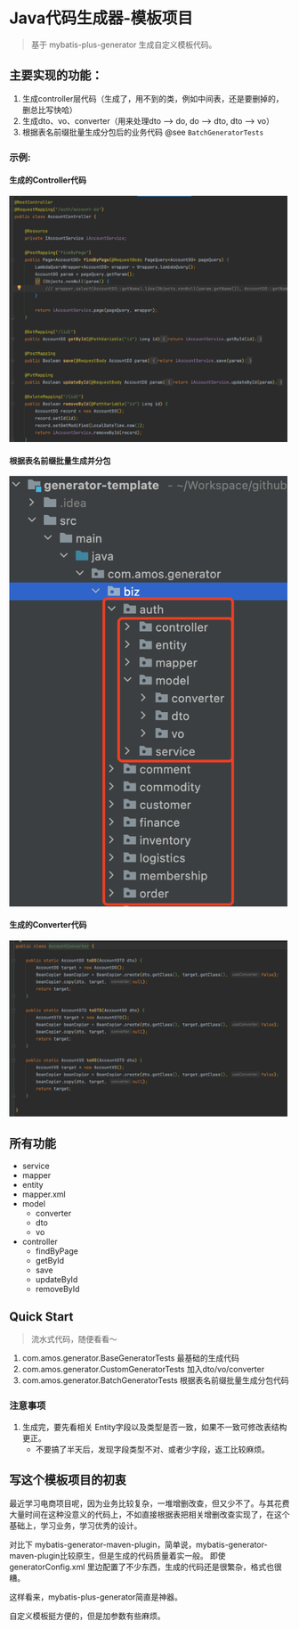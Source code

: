 # Java代码生成器-模板项目

> 基于 mybatis-plus-generator 生成自定义模板代码。

## 主要实现的功能：

1. 生成controller层代码（生成了，用不到的类，例如中间表，还是要删掉的，删总比写快哈）
2. 生成dto、vo、converter（用来处理dto --> do, do --> dto, dto --> vo）
3. 根据表名前缀批量生成分包后的业务代码 @see `BatchGeneratorTests`

### 示例:

#### 生成的Controller代码

<img src="doc/generator-controller.png" width="500" alt="generator-controller" />

#### 根据表名前缀批量生成并分包

<img src="doc/generator-batch-package.jpg" width="500" alt="generator-batch-package" />

#### 生成的Converter代码

<img src="doc/generator-converter.png" width="500" alt="generator-converter" />

## 所有功能

- service
- mapper
- entity
- mapper.xml
- model
    - converter
    - dto
    - vo
- controller
    - findByPage
    - getById
    - save
    - updateById
    - removeById

## Quick Start

> 流水式代码，随便看看～

1. com.amos.generator.BaseGeneratorTests 最基础的生成代码
2. com.amos.generator.CustomGeneratorTests 加入dto/vo/converter
3. com.amos.generator.BatchGeneratorTests 根据表名前缀批量生成分包代码

### 注意事项

1. 生成完，要先看相关 Entity字段以及类型是否一致，如果不一致可修改表结构更正。
    - 不要搞了半天后，发现字段类型不对、或者少字段，返工比较麻烦。

## 写这个模板项目的初衷

最近学习电商项目呢，因为业务比较复杂，一堆增删改查，但又少不了。与其花费大量时间在这种没意义的代码上，不如直接根据表把相关增删改查实现了，在这个基础上，学习业务，学习优秀的设计。

对比下 mybatis-generator-maven-plugin，简单说，mybatis-generator-maven-plugin比较原生，但是生成的代码质量着实一般。 即使 generatorConfig.xml
里边配置了不少东西，生成的代码还是很繁杂，格式也很糟。

这样看来，mybatis-plus-generator简直是神器。

自定义模板挺方便的，但是加参数有些麻烦。